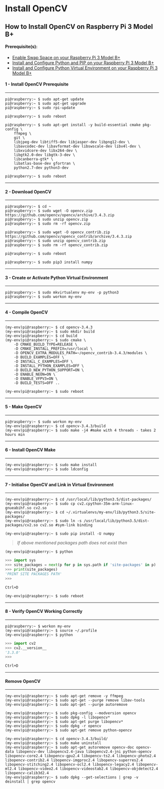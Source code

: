 # Install OpenCV

## How to Install OpenCV on Raspberry Pi 3 Model B+

#### Prerequisite(s):
- [Enable Swap Space on your Raspberry Pi 3 Model B+](./06-configure-swap-space.md)
- [Install and Configure Python and PIP on your Raspberry Pi 3 Model B+](./15-install-python-pip.md)
- [Install and Configure Python Virtual Environment on your Raspberry Pi 3 Model B+](./16-install-python-virtual-environment.md)

#### 1 - Install OpenCV Prerequisite
---
```console
pi@raspberry:~ $ sudo apt-get update
pi@raspberry:~ $ sudo apt-get upgrade
pi@raspberry:~ $ sudo rpi-update

pi@raspberry:~ $ sudo reboot
```

```console
pi@raspberry:~ $ sudo apt-get install -y build-essential cmake pkg-config \
	ffmpeg \
	git \
	libjpeg-dev libtiff5-dev libjasper-dev libpng12-dev \
	libavcodec-dev libavformat-dev libswscale-dev libv4l-dev \
	libxvidcore-dev libx264-dev \
	libgtk2.0-dev libgtk-3-dev \
	libcanberra-gtk* \
	libatlas-base-dev gfortran \
	python2.7-dev python3-dev
  
pi@raspberry:~ $ sudo reboot
```

---
#### 2 - Download OpenCV
---
```console
pi@raspberry:~ $ cd ~
pi@raspberry:~ $ sudo wget -O opencv.zip https://github.com/opencv/opencv/archive/3.4.3.zip
pi@raspberry:~ $ sudo unzip opencv.zip
pi@raspberry:~ $ sudo rm -rf opencv.zip

pi@raspberry:~ $ sudo wget -O opencv_contrib.zip https://github.com/opencv/opencv_contrib/archive/3.4.3.zip
pi@raspberry:~ $ sudo unzip opencv_contrib.zip
pi@raspberry:~ $ sudo rm -rf opencv_contrib.zip

pi@raspberry:~ $ sudo reboot
```
```console
pi@raspberry:~ $ sudo pip3 install numpy
```

---
#### 3 - Create or Activate Python Virtual Environment
---
```console
pi@raspberry:~ $ sudo mkvirtualenv my-env -p python3
pi@raspberry:~ $ sudo workon my-env
```

---
#### 4 - Compile OpenCV
---
```console
(my-env)pi@raspberry:~ $ cd opencv-3.4.3
(my-env)pi@raspberry:~ $ sudo mkdir build
(my-env)pi@raspberry:~ $ cd build
(my-env)pi@raspberry:~ $ sudo cmake \
	-D CMAKE_BUILD_TYPE=RELEASE \
	-D CMAKE_INSTALL_PREFIX=/usr/local \
	-D OPENCV_EXTRA_MODULES_PATH=~/opencv_contrib-3.4.3/modules \
	-D BUILD_EXAMPLES=OFF \
	-D INSTALL_C_EXAMPLES=OFF \
	-D INSTALL_PYTHON_EXAMPLES=OFF \
	-D BUILD_NEW_PYTHON_SUPPORT=ON \
	-D ENABLE_NEON=ON \
	-D ENABLE_VFPV3=ON \
	-D BUILD_TESTS=OFF ..

(my-env)pi@raspberry:~ $ sudo reboot
```

---
#### 5 - Make OpenCV
---
```console
pi@raspberry:~ $ sudo workon my-env
(my-env)pi@raspberry:~ $ cd opencv-3.4.3/build
(my-env)pi@raspberry:~ $ sudo make -j4 #make with 4 threads - takes 2 hours min
```

---
#### 6 - Install OpenCV Make
---
```console
(my-env)pi@raspberry:~ $ sudo make install
(my-env)pi@raspberry:~ $ sudo ldconfig
```

---
#### 7 - Initialise OpenCV and Link in Virtual Environment
---
```console
(my-env)pi@raspberry:~ $ cd /usr/local/lib/python3.5/dist-packages/
(my-env)pi@raspberry:~ $ sudo cp cv2.cpython-35m-arm-linux-gnueabihf.so cv2.so  
(my-env)pi@raspberry:~ $ cd ~/.virtualenvs/my-env/lib/python3.5/site-packages/
(my-env)pi@raspberry:~ $ sudo ln -s /usr/local/lib/python3.5/dist-packages/cv2.so cv2.so #sym-link binding

(my-env)pi@raspberry:~ $ sudo pip install -U numpy
```

> _If above mentioned packages path does not exist then_

```console
(my-env)pi@raspberry:~ $ python
```
```python
>>> import sys
>>> site_packages = next(p for p in sys.path if 'site-packages' in p)
>>> print(site_packages)
'PRINT SITE PACKAGES PATH'
>>>
```
`Ctrl+D`
```console
(my-env)pi@raspberry:~ $ sudo reboot
```

---
#### 8 - Verify OpenCV Working Correctly
---
```console
pi@raspberry:~ $ workon my-env
(my-env)pi@raspberry:~ $ source ~/.profile
(my-env)pi@raspberry:~ $ python
```
```python
>>> import cv2
>>> cv2.__version__
'3.3.0'
>>>
```
`Ctrl+D`

---
#### Remove OpenCV
---

```console
(my-env)pi@raspberry:~ $ sudo apt-get remove -y ffmpeg
(my-env)pi@raspberry:~ $ sudo apt-get --purge remove libav-tools
(my-env)pi@raspberry:~ $ sudo apt-get --purge autoremove

(my-env)pi@raspberry:~ $ sudo pkg-config --modversion opencv
(my-env)pi@raspberry:~ $ sudo dpkg -l libopencv*
(my-env)pi@raspberry:~ $ sudo apt-get purge libopencv*
(my-env)pi@raspberry:~ $ sudo dpkg -r opencv
(my-env)pi@raspberry:~ $ sudo apt-get remove python-opencv

(my-env)pi@raspberry:~ $ cd opencv-3.4.3/build/
(my-env)pi@raspberry:~ $ sudo make uninstall
(my-env)pi@raspberry:~ $ sudo apt-get autoremove opencv-doc opencv-data libopencv-dev libopencv2.4-java libopencv2.4-jni python-opencv libopencv-core2.4 libopencv-gpu2.4 libopencv-ts2.4 libopencv-photo2.4 libopencv-contrib2.4 libopencv-imgproc2.4 libopencv-superres2.4 libopencv-stitching2.4 libopencv-ocl2.4 libopencv-legacy2.4 libopencv-ml2.4 libopencv-video2.4 libopencv-videostab2.4 libopencv-objdetect2.4 libopencv-calib3d2.4 
(my-env)pi@raspberry:~ $ sudo dpkg --get-selections | grep -v deinstall | grep opencv
```
